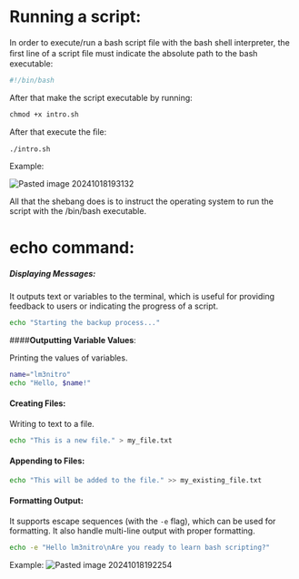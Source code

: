 
# Running a script:

In order to execute/run a bash script ﬁle with the bash shell interpreter, the ﬁrst line of a script ﬁle must indicate the absolute path to the bash executable:

```bash
#!/bin/bash
```


After that make the script executable by running:


```shell
chmod +x intro.sh
```

After that execute the ﬁle:

```shell
./intro.sh
```

Example:


![Pasted image 20241018193132](https://github.com/user-attachments/assets/1dd740de-4968-410b-ab01-4e33eee66b70)


All that the shebang does is to instruct the operating system to run the
script with the /bin/bash executable.


# echo command:

##### Displaying Messages:


It outputs text or variables to the terminal, which is useful for providing feedback to users or indicating the progress of a script.

```bash
echo "Starting the backup process..."

```

####**Outputting Variable Values**:

Printing the values of variables.

```bash
name="lm3nitro"
echo "Hello, $name!"

```

#### **Creating Files**:

Writing to  text to a file.

```bash
echo "This is a new file." > my_file.txt

```

#### Appending to Files:

```bash
echo "This will be added to the file." >> my_existing_file.txt

```

#### **Formatting Output**:
It supports escape sequences (with the `-e` flag), which can be used for formatting. It also handle multi-line output with proper formatting.

```bash
echo -e "Hello lm3nitro\nAre you ready to learn bash scripting?"

```

Example:
![Pasted image 20241018192254](https://github.com/user-attachments/assets/cc72981f-c441-4fe0-b7be-37eb85762a13)
